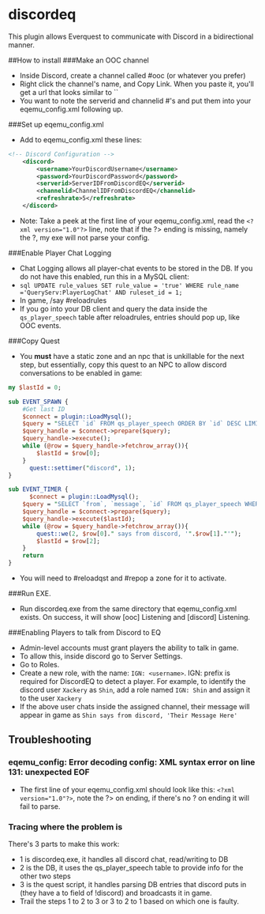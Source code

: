 # discordeq
This plugin allows Everquest to communicate with Discord in a bidirectional manner.

##How to install
###Make an OOC channel
* Inside Discord, create a channel called #ooc (or whatever you prefer)
* Right click the channel's name, and Copy Link. When you paste it, you'll get a url that looks similar to ``
* You want to note the serverid and channelid #'s and put them into your eqemu_config.xml following up.

###Set up eqemu_config.xml
* Add to eqemu_config.xml these lines:
```xml
<!-- Discord Configuration -->
	<discord>
		<username>YourDiscordUsername</username>
		<password>YourDiscordPassword</password>
		<serverid>ServerIDFromDiscordEQ</serverid>
		<channelid>ChannelIDFromDiscordEQ</channelid>
		<refreshrate>5</refreshrate>
	</discord>
```
* Note: Take a peek at the first line of your eqemu_config.xml, read the `<?xml version="1.0"?>` line, note that if the ?> ending is missing, namely the ?, my exe will not parse your config.

###Enable Player Chat Logging
* Chat Logging allows all player-chat events to be stored in the DB. If you do not have this enabled, run this in a MySQL client:
* ```sql UPDATE rule_values SET rule_value = 'true' WHERE rule_name ='QueryServ:PlayerLogChat' AND ruleset_id = 1; ```
* In game, /say #reloadrules
* If you go into your DB client and query the data inside the `qs_player_speech` table after reloadrules, entries should pop up, like OOC events.


###Copy Quest
* You **must** have a static zone and an npc that is unkillable for the next step, but essentially, copy this quest to an NPC to allow discord conversations to be enabled in game:
```perl 
my $lastId = 0;

sub EVENT_SPAWN {
    #Get last ID
    $connect = plugin::LoadMysql();
    $query = "SELECT `id` FROM qs_player_speech ORDER BY `id` DESC LIMIT 1";
    $query_handle = $connect->prepare($query);
    $query_handle->execute();
    while (@row = $query_handle->fetchrow_array()){
        $lastId = $row[0];
    }
      quest::settimer("discord", 1);
}

sub EVENT_TIMER {
      $connect = plugin::LoadMysql();
    $query = "SELECT `from`, `message`, `id` FROM qs_player_speech WHERE `id` > ? AND `type` = 5 AND `to` = '!discord' LIMIT 1";
    $query_handle = $connect->prepare($query);
    $query_handle->execute($lastId);
    while (@row = $query_handle->fetchrow_array()){
        quest::we(2, $row[0]." says from discord, '".$row[1]."'");
        $lastId = $row[2];
    }
    return
}
```
* You will need to #reloadqst and #repop a zone for it to activate.

###Run EXE.
* Run discordeq.exe from the same directory that eqemu_config.xml exists. On success, it will show [ooc] Listening and [discord] Listening.
 

###Enabling Players to talk from Discord to EQ
* Admin-level accounts must grant players the ability to talk in game. 
* To allow this, inside discord go to Server Settings.
* Go to Roles.
* Create a new role, with the name: `IGN: <username>`. IGN: prefix is required for DiscordEQ to detect a player. For example, to identify the discord user `Xackery` as `Shin`, add a role named `IGN: Shin` and assign it to the user `Xackery`
* If the above user chats inside the assigned channel, their message will appear in game as `Shin says from discord, 'Their Message Here'`

## Troubleshooting

### eqemu_config: Error decoding config: XML syntax error on line 131: unexpected EOF
* The first line of your eqemu_config.xml should look like this: `<?xml version="1.0"?>`, note the ?> on ending, if there's no ? on ending it will fail to parse.
 
### Tracing where the problem is
There's 3 parts to make this work:
* 1 is discordeq.exe, it handles all discord chat, read/writing to DB
* 2 is the DB, it uses the qs_player_speech table to provide info for the other two steps
* 3 is the quest script, it handles parsing DB entries that discord puts in (they have a to field of !discord) and broadcasts it in game.
* Trail the steps 1 to 2 to 3 or 3 to 2 to 1 based on which one is faulty.


